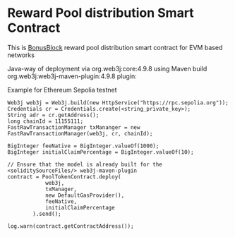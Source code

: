 # Reward Pool distribution Smart Contract

This is [BonusBlock](https://www.bonusblock.io) reward pool distribution smart contract for EVM based networks

Java-way of deployment via org.web3j:core:4.9.8 using Maven build org.web3j:web3j-maven-plugin:4.9.8 plugin:

Example for Ethereum Sepolia testnet
```
Web3j web3j = Web3j.build(new HttpService("https://rpc.sepolia.org"));
Credentials cr = Credentials.create(<string_private_key>);
String adr = cr.getAddress();
long chainId = 11155111;
FastRawTransactionManager txMananger = new FastRawTransactionManager(web3j, cr, chainId);

BigInteger feeNative = BigInteger.valueOf(1000);
BigInteger initialClaimPercentage = BigInteger.valueOf(10);

// Ensure that the model is already built for the <soliditySourceFiles/> web3j-maven-plugin
contract = PoolTokenContract.deploy(
            web3j,
            txManager,
            new DefaultGasProvider(),
            feeNative,
            initialClaimPercentage
        ).send();

log.warn(contract.getContractAddress());
```
